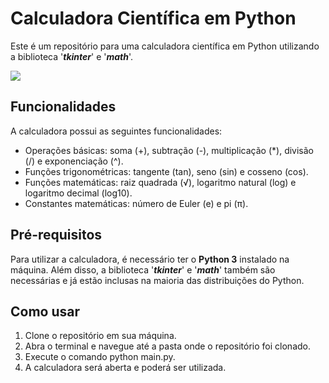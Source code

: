 # Calculadora Científica em Python
Este é um repositório para uma calculadora científica em Python utilizando a biblioteca '***tkinter***' e '***math***'.

![](https://i.imgur.com/IbrU6FT.png)

## Funcionalidades
A calculadora possui as seguintes funcionalidades:

- Operações básicas: soma (+), subtração (-), multiplicação (*), divisão (/) e exponenciação (^).
- Funções trigonométricas: tangente (tan), seno (sin) e cosseno (cos).
- Funções matemáticas: raiz quadrada (√), logaritmo natural (log) e logaritmo decimal (log10).
- Constantes matemáticas: número de Euler (e) e pi (π).

## Pré-requisitos
Para utilizar a calculadora, é necessário ter o **Python 3** instalado na máquina. Além disso, a biblioteca '***tkinter***' e '***math***' também são necessárias e já estão inclusas na maioria das distribuições do Python.

## Como usar
1. Clone o repositório em sua máquina.
2. Abra o terminal e navegue até a pasta onde o repositório foi clonado.
3. Execute o comando python main.py.
4. A calculadora será aberta e poderá ser utilizada.
